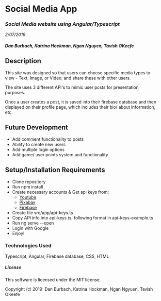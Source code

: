 
# **Social Media App**

### _Social Media website using Angular/Typescript_
  _2/07/2019_

##### _Dan Burbach, Katrina Hockman, Ngan Nguyen, Tavish OKeefe_

## __Description__

  This site was designed so that users can choose specific media types to view - Text, Image, or Video; and share these with other users.

  The site uses 3 different API's to mimic user posts for presentation purposes.

  Once a user creates a post, it is saved into their firebase database and then displayed on their profile page, which includes their bio/ about information, etc.

## __Future Development__
  * Add comment functionality to posts
  * Ability to create new users
  * Add multiple login options
  * Add game/ user points system and functionality


## __Setup/Installation Requirements__

  * Clone repository
  * Run npm install
  * Create necessary accounts & Get api keys from:
    * [Youtube](https://developers.google.com/youtube/)
    * [Pixabay](https://pixabay.com/api/docs/)
    * [Firebase](https://firebase.google.com/)
  * Create file src/app/api-keys.ts
  * Copy API info into api-keys.ts, following format in api-keys-example.ts
  * Run ng serve --open
  * Login with Google
  * Enjoy!



### __Technologies Used__

  Typescript, Angular, Firebase database, CSS, HTML

##### License

  This software is licensed under the MIT license.

  Copyright (c) 2019: Dan Burbach, Katrina Hockman, Ngan Ngyuen, Tavish OKeefe
